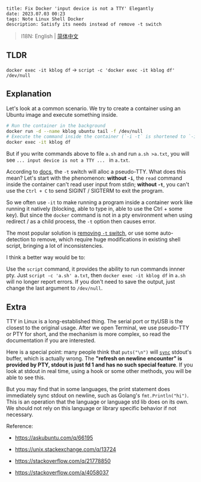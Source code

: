 ```
title: Fix Docker 'input device is not a TTY' Elegantly
date: 2023.07.03 00:23
tags: Note Linux Shell Docker
description: Satisfy its needs instead of remove -t switch
```

> I18N: English | [简体中文](/./post/202307030024)

## TLDR

`docker exec -it kblog df` -> `script -c 'docker exec -it kblog df' /dev/null`

## Explanation

Let's look at a common scenario. We try to create a container using an Ubuntu image and execute something inside.

```sh
# Run the container in the background
docker run -d --name kblog ubuntu tail -f /dev/null
# Execute the command inside the container (`-i -t` is shortened to `-it`)
docker exec -it kblog df
```

But if you write commands above to file `a.sh` and run `a.sh >a.txt`, you will see `... input device is not a TTY ... ` in `a.txt`.

According to [docs](https://docs.docker.com/engine/reference/commandline/run/#name), the `-t` switch will alloc a pseudo-TTY. What does this mean? Let's start with the phenomenon: **without `-i`**, the `read` command inside the container can't read user input from stdin; **without `-t`**, you can't use the `Ctrl + C` to send SIGINT / SIGTERM to exit the program.

So we often use `-it` to make running a program inside a container work like running it natively (blocking, able to type in, able to use the Ctrl + some key). But since the `docker` command is not in a pty environment when using redirect / as a child process, the `-t` option then causes error.

The most popular solution is [removing `-t` switch](https://stackoverflow.com/a/48230089/11338291), or use some auto-detection to remove, which require huge modifications in existing shell script, bringing a lot of inconsistencies.

I think a better way would be to:

Use the `script` command, it provides the ability to run commands innner pty. Just `script -c 'a.sh' a.txt`, then `docker exec -it kblog df` in `a.sh` will no longer report errors. If you don't need to save the output, just change the last argument to `/dev/null`.

## Extra

TTY in Linux is a long-established thing. The serial port or ttyUSB is the closest to the original usage. After we open Terminal, we use pseudo-TTY or PTY for short, and the mechanism is more complex, so read the documentation if you are interested.

Here is a special point: many people think that `puts("\n")` will [`sync`](https://man7.org/linux/man-pages/man2/sync.2.html) stdout's buffer, which is actually wrong. The **"refresh on newline encounter" is provided by PTY, stdout is just fd 1 and has no such special feature**. If you look at stdout in real time, using a hook or some other methods, you will be able to see this.

But you may find that in some languages, the print statement does immediately sync stdout on newline, such as Golang's `fmt.Println("hi")`. This is an operation that the language or language std lib does on its own. We should not rely on this language or library specific behavior if not necessary.

Reference:

- https://askubuntu.com/q/66195

- https://unix.stackexchange.com/q/13724

- https://stackoverflow.com/q/21778850

- https://stackoverflow.com/a/4058037
